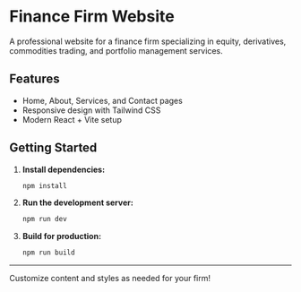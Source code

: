 # Finance Firm Website

A professional website for a finance firm specializing in equity, derivatives, commodities trading, and portfolio management services.

## Features
- Home, About, Services, and Contact pages
- Responsive design with Tailwind CSS
- Modern React + Vite setup

## Getting Started

1. **Install dependencies:**
   ```bash
   npm install
   ```
2. **Run the development server:**
   ```bash
   npm run dev
   ```
3. **Build for production:**
   ```bash
   npm run build
   ```

---

Customize content and styles as needed for your firm! 